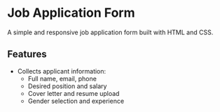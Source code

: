 # Job Application Form

A simple and responsive job application form built with HTML and CSS.

## Features

- Collects applicant information:
  - Full name, email, phone
  - Desired position and salary
  - Cover letter and resume upload
  - Gender selection and experience
